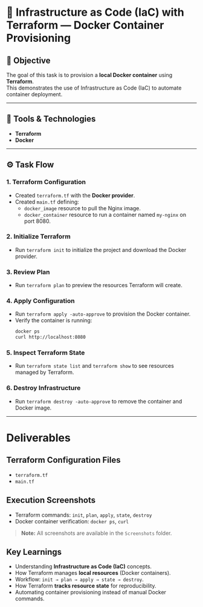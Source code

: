 # 🚀 Infrastructure as Code (IaC) with Terraform — Docker Container Provisioning

## 📘 Objective
The goal of this task is to provision a **local Docker container** using **Terraform**.  
This demonstrates the use of Infrastructure as Code (IaC) to automate container deployment.

---
## 🧰 Tools & Technologies
- **Terraform**  
- **Docker**  

---

## ⚙️ Task Flow

### 1. Terraform Configuration
- Created `terraform.tf` with the **Docker provider**.  
- Created `main.tf` defining:
  - `docker_image` resource to pull the Nginx image.  
  - `docker_container` resource to run a container named `my-nginx` on port 8080.

### 2. Initialize Terraform
- Run `terraform init` to initialize the project and download the Docker provider.

### 3. Review Plan
- Run `terraform plan` to preview the resources Terraform will create.

### 4. Apply Configuration
- Run `terraform apply -auto-approve` to provision the Docker container.  
- Verify the container is running:
  ```bash
  docker ps
  curl http://localhost:8080
  ```

### 5. Inspect Terraform State
- Run `terraform state list` and `terraform show` to see resources managed by Terraform.

### 6. Destroy Infrastructure
- Run `terraform destroy -auto-approve` to remove the container and Docker image.

---
# Deliverables
## Terraform Configuration Files
- `terraform.tf`  
- `main.tf`  

## Execution Screenshots
- Terraform commands: `init`, `plan`, `apply`, `state`, `destroy`  
- Docker container verification: `docker ps`, `curl`  
> **Note:** All screenshots are available in the `Screenshots` folder.

## Key Learnings
- Understanding **Infrastructure as Code (IaC)** concepts.  
- How Terraform manages **local resources** (Docker containers).  
- Workflow: `init → plan → apply → state → destroy`.  
- How Terraform **tracks resource state** for reproducibility.  
- Automating container provisioning instead of manual Docker commands.

